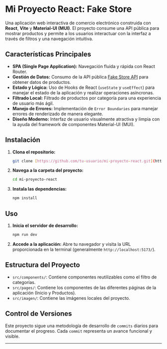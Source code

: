 # Mi Proyecto React: Fake Store

Una aplicación web interactiva de comercio electrónico construida con **React**, **Vite** y **Material-UI (MUI)**. El proyecto consume una API pública para mostrar productos y permite a los usuarios interactuar con la interfaz a través de filtros y una navegación intuitiva.

##  Características Principales

* **SPA (Single Page Application):** Navegación fluida y rápida con React Router.
* **Gestión de Datos:** Consumo de la API pública [Fake Store API](https://fakestoreapi.com/) para obtener datos de productos.
* **Estado y Lógica:** Uso de Hooks de React (`useState` y `useEffect`) para manejar el estado de la aplicación y realizar operaciones asíncronas.
* **Filtrado Local:** Filtrado de productos por categoría para una experiencia de usuario más ágil.
* **Manejo de Errores:** Implementación de `Error Boundaries` para manejar errores de renderizado de manera elegante.
* **Diseño Moderno:** Interfaz de usuario visualmente atractiva y limpia con la ayuda del framework de componentes Material-UI (MUI).

##  Instalación

1.  **Clona el repositorio:**
    ```bash
    git clone [https://github.com/tu-usuario/mi-proyecto-react.git](https://github.com/tu-usuario/mi-proyecto-react.git)
    ```
2.  **Navega a la carpeta del proyecto:**
    ```bash
    cd mi-proyecto-react
    ```
3.  **Instala las dependencias:**
    ```bash
    npm install
    ```

##  Uso

1.  **Inicia el servidor de desarrollo:**
    ```bash
    npm run dev
    ```
2.  **Accede a la aplicación:**
    Abre tu navegador y visita la URL proporcionada en la terminal (generalmente `http://localhost:5173/`).

## Estructura del Proyecto

* `src/components/`: Contiene componentes reutilizables como el filtro de categorías.
* `src/pages/`: Contiene los componentes de las diferentes páginas de la aplicación (Inicio y Productos).
* `src/imagen/`: Contiene las imágenes locales del proyecto.

## Control de Versiones

Este proyecto sigue una metodología de desarrollo de  `commits` diarios para documentar el progreso. Cada `commit` representa un avance funcional y visible.

---